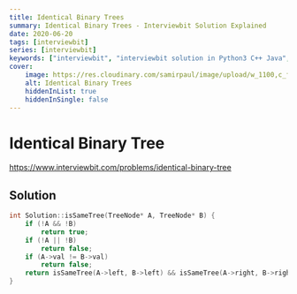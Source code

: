 ```yaml
---
title: Identical Binary Trees
summary: Identical Binary Trees - Interviewbit Solution Explained
date: 2020-06-20
tags: [interviewbit]
series: [interviewbit]
keywords: ["interviewbit", "interviewbit solution in Python3 C++ Java", "Identical Binary Trees Solution Explained"]
cover:
    image: https://res.cloudinary.com/samirpaul/image/upload/w_1100,c_fit,co_rgb:FFFFFF,l_text:Arial_75_bold:Identical Binary Trees - Solution Explained/problem-solving.webp
    alt: Identical Binary Trees
    hiddenInList: true
    hiddenInSingle: false
---
```


# Identical Binary Tree

https://www.interviewbit.com/problems/identical-binary-tree


## Solution

```cpp
int Solution::isSameTree(TreeNode* A, TreeNode* B) {
    if (!A && !B)
        return true;
    if (!A || !B)
        return false;
    if (A->val != B->val)
        return false;
    return isSameTree(A->left, B->left) && isSameTree(A->right, B->right);
}

```